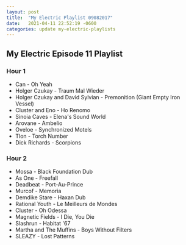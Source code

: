 ```yaml
---
layout: post
title:  "My Electric Playlist 09082017"
date:   2021-04-11 22:52:19 -0600
categories: update my-electric-playlists
---
```


## My Electric Episode 11 Playlist
### Hour 1
* Can - Oh Yeah
* Holger Czukay - Traum Mal Wieder
* Holger Czukay and David Sylvian - Premonition (Giant Empty Iron Vessel)
* Cluster and Eno - Ho Renomo
* Sinoia Caves - Elena's Sound World
* Arovane - Ambelio
* Oveloe - Synchronized Motels
* Tlon - Torch Number
* Dick Richards - Scorpions

### Hour 2
* Mossa - Black Foundation Dub
* As One - Freefall
* Deadbeat - Port-Au-Prince
* Murcof - Memoria
* Demdike Stare - Haxan Dub
* Rational Youth - Le Meilleurs de Mondes
* Cluster - Oh Odessa
* Magnetic Fields - I Die, You Die
* Slashrun - Habitat '67
* Martha and The Muffins - Boys Without Filters
* SLEAZY - Lost Patterns
